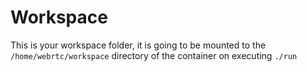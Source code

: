 Workspace
===

This is your workspace folder, it is going to be mounted to the `/home/webrtc/workspace` directory of the container on executing `./run`